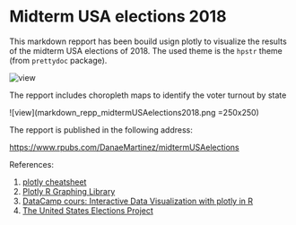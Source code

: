 # Midterm USA elections 2018 

This markdown repport has been bouild usign plotly to visualize the results of the midterm USA elections of 2018. 
The used theme is the `hpstr` theme (from `prettydoc` package). 

![view](markdown2_midtermUSAelections2018.png=250x250)

The repport includes choropleth maps to identify the voter turnout by state     

![view](markdown_repp_midtermUSAelections2018.png =250x250)

The repport is published in the following address:

https://www.rpubs.com/DanaeMartinez/midtermUSAelections

References: 

1. [plotly cheatsheet](https://images.plot.ly/plotly-documentation/images/r_cheat_sheet.pdf?_ga=2.262472844.1660058896.1542557393-851051236.1530303515)
2. [Plotly R Graphing Library](https://plotly.com/r/)
3. [DataCamp cours: Interactive Data Visualization with plotly in R](https://learn.datacamp.com/courses/interactive-data-visualization-with-plotly-in-r)
4. [The United States Elections Project](http://www.electproject.org/2018g)